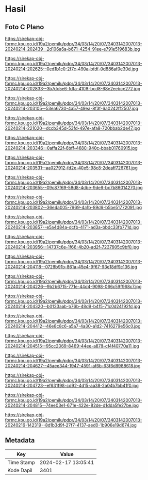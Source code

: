 # Hasil

## Foto C Plano

https://sirekap-obj-formc.kpu.go.id/19a2/pemilu/pdpr/34/03/14/20/07/3403142007013-20240214-202439--2d106a6a-b671-4254-91ee-e791e519683b.jpg

https://sirekap-obj-formc.kpu.go.id/19a2/pemilu/pdpr/34/03/14/20/07/3403142007013-20240214-202625--0ed1b1c0-2f7c-490a-bfdf-0d886af0e30d.jpg

https://sirekap-obj-formc.kpu.go.id/19a2/pemilu/pdpr/34/03/14/20/07/3403142007013-20240214-202833--3b7dc5e6-fdfa-4108-bcd8-68e2eebce272.jpg

https://sirekap-obj-formc.kpu.go.id/19a2/pemilu/pdpr/34/03/14/20/07/3403142007013-20240214-203105--53ea6730-4a57-49ea-8f3f-6a0242ff2507.jpg

https://sirekap-obj-formc.kpu.go.id/19a2/pemilu/pdpr/34/03/14/20/07/3403142007013-20240214-221020--dccb345d-53fd-497e-afa8-720bbab2de47.jpg

https://sirekap-obj-formc.kpu.go.id/19a2/pemilu/pdpr/34/03/14/20/07/3403142007013-20240214-203346--0affa22f-6bff-4680-940c-bbab01760915.jpg

https://sirekap-obj-formc.kpu.go.id/19a2/pemilu/pdpr/34/03/14/20/07/3403142007013-20240214-203531--aa027912-fd2e-40e5-98c8-2deaff726761.jpg

https://sirekap-obj-formc.kpu.go.id/19a2/pemilu/pdpr/34/03/14/20/07/3403142007013-20240214-203655--09c87f69-58d8-4dbe-9de6-bc7b86014270.jpg

https://sirekap-obj-formc.kpu.go.id/19a2/pemilu/pdpr/34/03/14/20/07/3403142007013-20240214-203802--36e4a005-7969-4a1b-89d6-b5be51772091.jpg

https://sirekap-obj-formc.kpu.go.id/19a2/pemilu/pdpr/34/03/14/20/07/3403142007013-20240214-203857--e5a4d84a-dcfb-4171-ad3a-bbdc33fb771d.jpg

https://sirekap-obj-formc.kpu.go.id/19a2/pemilu/pdpr/34/03/14/20/07/3403142007013-20240214-203956--14737c6e-1f66-4b20-ad2f-7237905c9bf0.jpg

https://sirekap-obj-formc.kpu.go.id/19a2/pemilu/pdpr/34/03/14/20/07/3403142007013-20240214-204118--0728b91b-861a-45e4-9f67-93e18df9c136.jpg

https://sirekap-obj-formc.kpu.go.id/19a2/pemilu/pdpr/34/03/14/20/07/3403142007013-20240214-204226--9b2b6715-771e-44d4-9098-066c59f968c7.jpg

https://sirekap-obj-formc.kpu.go.id/19a2/pemilu/pdpr/34/03/14/20/07/3403142007013-20240214-204320--b0133aab-b76b-48d9-b415-71c0d24192fd.jpg

https://sirekap-obj-formc.kpu.go.id/19a2/pemilu/pdpr/34/03/14/20/07/3403142007013-20240214-204412--46e8c8c6-a5a7-4a30-a1d2-7416279e56c0.jpg

https://sirekap-obj-formc.kpu.go.id/19a2/pemilu/pdpr/34/03/14/20/07/3403142007013-20240214-204515--95cc2069-8469-44ee-a878-cf4f40770a11.jpg

https://sirekap-obj-formc.kpu.go.id/19a2/pemilu/pdpr/34/03/14/20/07/3403142007013-20240214-204627--45aee344-1947-4591-af6b-63f6d8988618.jpg

https://sirekap-obj-formc.kpu.go.id/19a2/pemilu/pdpr/34/03/14/20/07/3403142007013-20240214-204723--ef631f98-cd92-4d15-aa38-2a04b7bb41f0.jpg

https://sirekap-obj-formc.kpu.go.id/19a2/pemilu/pdpr/34/03/14/20/07/3403142007013-20240214-204815--74ee03e1-671e-422e-82de-d1dda5fe27be.jpg

https://sirekap-obj-formc.kpu.go.id/19a2/pemilu/pdpr/34/03/14/20/07/3403142007013-20240216-142319--8d1b3d9f-27f7-4137-aed0-1b908e19d674.jpg


## Metadata

| Key        | Value               |
| ---------- | ------------------- |
| Time Stamp | 2024-02-17 13:05:41 |
| Kode Dapil | 3401                |




